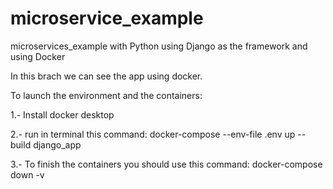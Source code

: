 # microservice_example
microservices_example with Python using Django as the framework and using Docker

In this brach we can see the app using docker.

To launch the environment and the containers:

1.- Install docker desktop

2.- run in terminal this command: docker-compose --env-file .env up --build django_app

3.- To finish the containers you should use this command: docker-compose down -v
